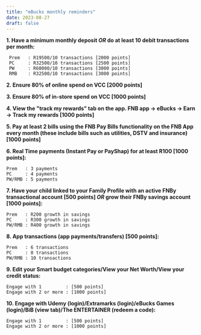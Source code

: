 ```yaml
---
title: "eBucks monthly reminders"
date: 2023-08-27
draft: false
---
```

**1. Have a minimum monthly deposit _OR_ do at least 10 debit transactions per month:**

     Prem   : R19500/10 transactions [2000 points]
     PC     : R32500/10 transactions [2500 points]
     PW     : R60000/10 transactions [3000 points]
     RMB    : R32500/10 transactions [3000 points]

**2. Ensure 80% of online spend on VCC [2000 points]**

**3. Ensure 80% of in-store spend on VCC [1000 points]**

**4. View the "track my rewards" tab on the app. FNB app -> eBucks -> Earn -> Track my rewards [1000 points]**

**5. Pay at least 2 bills using the FNB Pay Bills functionality on the FNB App every month (these include bills such as utilities, DSTV and insurance) [1000 points]**

**6. Real Time payments (Instant Pay or PayShap) for at least R100 [1000 points]:**

	Prem   : 3 payments 
	PC     : 4 payments
	PW/RMB : 5 payments

**7. Have your child linked to your Family Profile with an active FNBy transactional account [500 points] _OR_ grow their FNBy savings account [1000 points]:**

	Prem   : R200 growth in savings 
	PC     : R300 growth in savings
	PW/RMB : R400 growth in savings

**8. App transactions (app payments/transfers) [500 points]:**

	Prem   : 6 transactions
	PC     : 8 transactions
	PW/RMB : 10 transactions

**9. Edit your Smart budget categories/View your Net Worth/View your credit status:**

    Engage with 1         : [500 points]
    Engage with 2 or more : [1000 points]

**10. Engage with Udemy (login)/Extramarks (login)/eBucks Games (login)/BiB (view tab)/The ENTERTAINER (redeem a code):**

	Engage with 1         : [500 points]
	Engage with 2 or more : [1000 points]